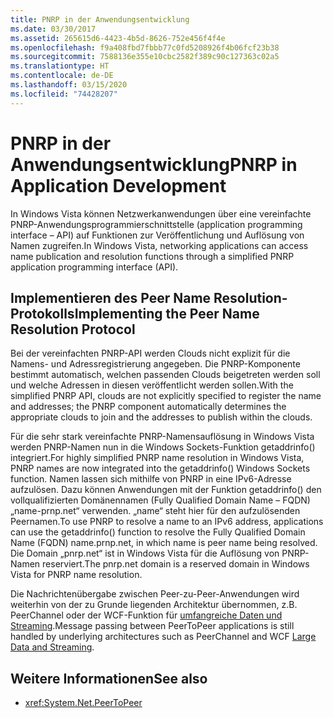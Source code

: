 ```yaml
---
title: PNRP in der Anwendungsentwicklung
ms.date: 03/30/2017
ms.assetid: 265615d6-4423-4b5d-8626-752e456f4f4e
ms.openlocfilehash: f9a408fbd7fbbb77c0fd5208926f4b06fcf23b38
ms.sourcegitcommit: 7588136e355e10cbc2582f389c90c127363c02a5
ms.translationtype: HT
ms.contentlocale: de-DE
ms.lasthandoff: 03/15/2020
ms.locfileid: "74428207"
---
```

# <a name="pnrp-in-application-development"></a><span data-ttu-id="e1846-102">PNRP in der Anwendungsentwicklung</span><span class="sxs-lookup"><span data-stu-id="e1846-102">PNRP in Application Development</span></span>
<span data-ttu-id="e1846-103">In Windows Vista können Netzwerkanwendungen über eine vereinfachte PNRP-Anwendungsprogrammierschnittstelle (application programming interface – API) auf Funktionen zur Veröffentlichung und Auflösung von Namen zugreifen.</span><span class="sxs-lookup"><span data-stu-id="e1846-103">In Windows Vista, networking applications can access name publication and resolution functions through a simplified PNRP application programming interface (API).</span></span>  
  
## <a name="implementing-the-peer-name-resolution-protocol"></a><span data-ttu-id="e1846-104">Implementieren des Peer Name Resolution-Protokolls</span><span class="sxs-lookup"><span data-stu-id="e1846-104">Implementing the Peer Name Resolution Protocol</span></span>  
 <span data-ttu-id="e1846-105">Bei der vereinfachten PNRP-API werden Clouds nicht explizit für die Namens- und Adressregistrierung angegeben. Die PNRP-Komponente bestimmt automatisch, welchen passenden Clouds beigetreten werden soll und welche Adressen in diesen veröffentlicht werden sollen.</span><span class="sxs-lookup"><span data-stu-id="e1846-105">With the simplified PNRP API, clouds are not explicitly specified to register the name and addresses; the PNRP component automatically determines the appropriate clouds to join and the addresses to publish within the clouds.</span></span>  
  
 <span data-ttu-id="e1846-106">Für die sehr stark vereinfachte PNRP-Namensauflösung in Windows Vista werden PNRP-Namen nun in die Windows Sockets-Funktion getaddrinfo() integriert.</span><span class="sxs-lookup"><span data-stu-id="e1846-106">For highly simplified PNRP name resolution in Windows Vista, PNRP names are now integrated into the getaddrinfo() Windows Sockets function.</span></span> <span data-ttu-id="e1846-107">Namen lassen sich mithilfe von PNRP in eine IPv6-Adresse aufzulösen. Dazu können Anwendungen mit der Funktion getaddrinfo() den vollqualifizierten Domänennamen (Fully Qualified Domain Name – FQDN) „name-prnp.net“ verwenden. „name“ steht hier für den aufzulösenden Peernamen.</span><span class="sxs-lookup"><span data-stu-id="e1846-107">To use PNRP to resolve a name to an IPv6 address, applications can use the getaddrinfo() function to resolve the Fully Qualified Domain Name (FQDN) name.prnp.net, in which name is peer name being resolved.</span></span> <span data-ttu-id="e1846-108">Die Domain „pnrp.net“ ist in Windows Vista für die Auflösung von PNRP-Namen reserviert.</span><span class="sxs-lookup"><span data-stu-id="e1846-108">The pnrp.net domain is a reserved domain in Windows Vista for PNRP name resolution.</span></span>  
  
 <span data-ttu-id="e1846-109">Die Nachrichtenübergabe zwischen Peer-zu-Peer-Anwendungen wird weiterhin von der zu Grunde liegenden Architektur übernommen, z.B. PeerChannel oder der WCF-Funktion für [umfangreiche Daten und Streaming](../wcf/feature-details/large-data-and-streaming.md).</span><span class="sxs-lookup"><span data-stu-id="e1846-109">Message passing between PeerToPeer applications is still handled by underlying architectures such as PeerChannel and WCF [Large Data and Streaming](../wcf/feature-details/large-data-and-streaming.md).</span></span>  
  
## <a name="see-also"></a><span data-ttu-id="e1846-110">Weitere Informationen</span><span class="sxs-lookup"><span data-stu-id="e1846-110">See also</span></span>

- <xref:System.Net.PeerToPeer>
